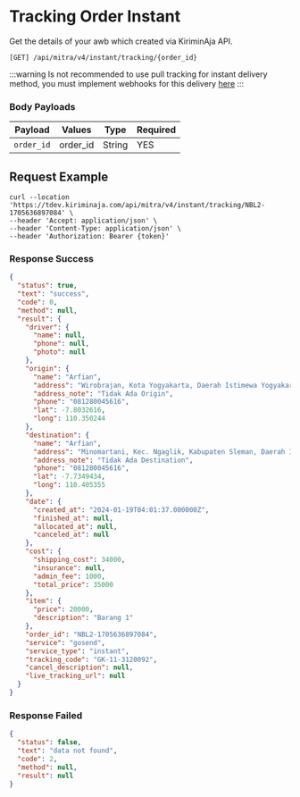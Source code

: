 # Tracking Order Instant

Get the details of your awb which created via KiriminAja API.

```shell
[GET] /api/mitra/v4/instant/tracking/{order_id}
```

:::warning
Is not recommended to use pull tracking for instant delivery method, you must implement webhooks for this delivery [here](/docs/webhook/event)
:::

### Body Payloads

| Payload    | Values   | Type   | Required |
| ---------- | -------- | ------ | -------- |
| `order_id` | order_id | String | YES      |

## Request Example

```shell
curl --location 'https://tdev.kiriminaja.com/api/mitra/v4/instant/tracking/NBL2-1705636897084' \
--header 'Accept: application/json' \
--header 'Content-Type: application/json' \
--header 'Authorization: Bearer {token}'
```

### Response Success

```json
{
  "status": true,
  "text": "success",
  "code": 0,
  "method": null,
  "result": {
    "driver": {
      "name": null,
      "phone": null,
      "photo": null
    },
    "origin": {
      "name": "Arfian",
      "address": "Wirobrajan, Kota Yogyakarta, Daerah Istimewa Yogyakarta, Indonesia",
      "address_note": "Tidak Ada Origin",
      "phone": "081280045616",
      "lat": -7.8032616,
      "long": 110.350244
    },
    "destination": {
      "name": "Arfian",
      "address": "Minomartani, Kec. Ngaglik, Kabupaten Sleman, Daerah Istimewa Yogyakarta, Indonesia",
      "address_note": "Tidak Ada Destination",
      "phone": "081280045616",
      "lat": -7.7349434,
      "long": 110.405355
    },
    "date": {
      "created_at": "2024-01-19T04:01:37.000000Z",
      "finished_at": null,
      "allocated_at": null,
      "canceled_at": null
    },
    "cost": {
      "shipping_cost": 34000,
      "insurance": null,
      "admin_fee": 1000,
      "total_price": 35000
    },
    "item": {
      "price": 20000,
      "description": "Barang 1"
    },
    "order_id": "NBL2-1705636897084",
    "service": "gosend",
    "service_type": "instant",
    "tracking_code": "GK-11-3120092",
    "cancel_description": null,
    "live_tracking_url": null
  }
}
```

### Response Failed

```json
{
  "status": false,
  "text": "data not found",
  "code": 2,
  "method": null,
  "result": null
}
```
